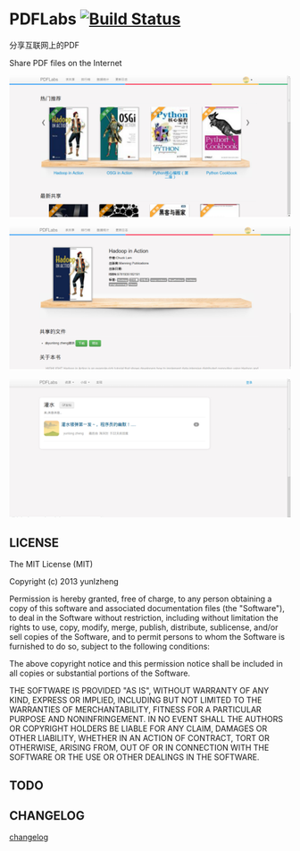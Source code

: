 # PDFLabs [![Build Status](https://travis-ci.org/yunlzheng/PDFLabs.png?branch=master)](https://travis-ci.org/yunlzheng/PDFLabs)

分享互联网上的PDF

Share PDF files on the Internet

 ![screenshot](https://github.com/yunlzheng/PDFLabs/raw/master/static/img/home.png)

 ![screenshot](https://github.com/yunlzheng/PDFLabs/raw/master/static/img/book.png)

 ![screenshot](https://github.com/yunlzheng/PDFLabs/raw/master/static/img/group.png)

## LICENSE

   The MIT License (MIT)

   Copyright (c) 2013 yunlzheng

   Permission is hereby granted, free of charge, to any person obtaining a copy of
   this software and associated documentation files (the "Software"), to deal in
   the Software without restriction, including without limitation the rights to
   use, copy, modify, merge, publish, distribute, sublicense, and/or sell copies of
   the Software, and to permit persons to whom the Software is furnished to do so,
   subject to the following conditions:

   The above copyright notice and this permission notice shall be included in all
   copies or substantial portions of the Software.

   THE SOFTWARE IS PROVIDED "AS IS", WITHOUT WARRANTY OF ANY KIND, EXPRESS OR
   IMPLIED, INCLUDING BUT NOT LIMITED TO THE WARRANTIES OF MERCHANTABILITY, FITNESS
   FOR A PARTICULAR PURPOSE AND NONINFRINGEMENT. IN NO EVENT SHALL THE AUTHORS OR
   COPYRIGHT HOLDERS BE LIABLE FOR ANY CLAIM, DAMAGES OR OTHER LIABILITY, WHETHER
   IN AN ACTION OF CONTRACT, TORT OR OTHERWISE, ARISING FROM, OUT OF OR IN
   CONNECTION WITH THE SOFTWARE OR THE USE OR OTHER DEALINGS IN THE SOFTWARE.


## TODO


## CHANGELOG
[changelog]

[changelog]: http://pdflabs.herokuapp.com/group/logs
